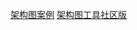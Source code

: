 

[架构图案例](https://online.visual-paradigm.com)
[架构图工具社区版](https://www.visual-paradigm.com/download/community.jsp)
